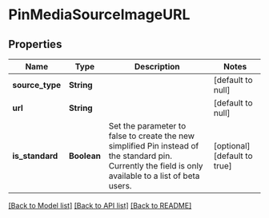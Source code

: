 # PinMediaSourceImageURL
## Properties

| Name | Type | Description | Notes |
|------------ | ------------- | ------------- | -------------|
| **source\_type** | **String** |  | [default to null] |
| **url** | **String** |  | [default to null] |
| **is\_standard** | **Boolean** | Set the parameter to false to create the new simplified Pin instead of the standard pin. Currently the field is only available to a list of beta users. | [optional] [default to true] |

[[Back to Model list]](../README.md#documentation-for-models) [[Back to API list]](../README.md#documentation-for-api-endpoints) [[Back to README]](../README.md)

